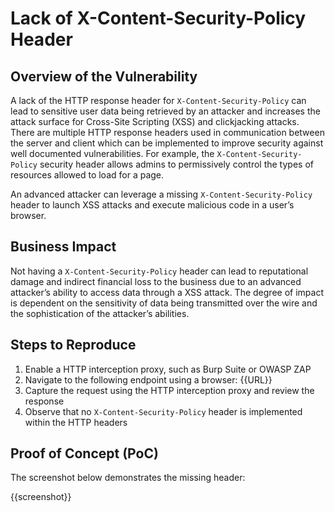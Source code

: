 # Lack of X-Content-Security-Policy Header

## Overview of the Vulnerability

A lack of the HTTP response header for `X-Content-Security-Policy` can lead to sensitive user data being retrieved by an attacker and increases the attack surface for Cross-Site Scripting (XSS) and clickjacking attacks. There are multiple HTTP response headers used in communication between the server and client which can be implemented to improve security against well documented vulnerabilities. For example, the `X-Content-Security-Policy` security header allows admins to permissively control the types of resources allowed to load for a page.

An advanced attacker can leverage a missing `X-Content-Security-Policy` header to launch XSS attacks and execute malicious code in a user’s browser.

## Business Impact

Not having a `X-Content-Security-Policy` header can lead to reputational damage and indirect financial loss to the business due to an advanced attacker’s ability to access data through a XSS attack. The degree of impact is dependent on the sensitivity of data being transmitted over the wire and the sophistication of the attacker’s abilities.

## Steps to Reproduce

1. Enable a HTTP interception proxy, such as Burp Suite or OWASP ZAP
1. Navigate to the following endpoint using a browser: {{URL}}
1. Capture the request using the HTTP interception proxy and review the response
1. Observe that no `X-Content-Security-Policy` header is implemented within the HTTP headers

## Proof of Concept (PoC)

The screenshot below demonstrates the missing header:

{{screenshot}}

